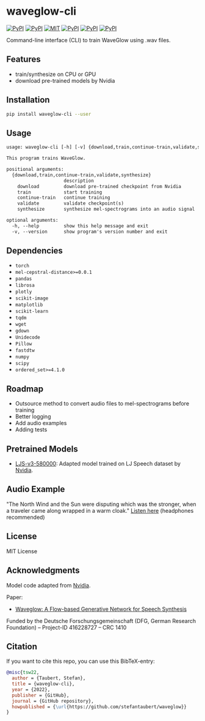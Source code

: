 # waveglow-cli

[![PyPI](https://img.shields.io/pypi/v/waveglow-cli.svg)](https://pypi.python.org/pypi/waveglow-cli)
[![PyPI](https://img.shields.io/pypi/pyversions/waveglow-cli.svg)](https://pypi.python.org/pypi/waveglow-cli)
[![MIT](https://img.shields.io/github/license/stefantaubert/waveglow.svg)](https://github.com/stefantaubert/waveglow/blob/main/LICENSE)
[![PyPI](https://img.shields.io/pypi/wheel/waveglow-cli.svg)](https://pypi.python.org/pypi/waveglow-cli)
[![PyPI](https://img.shields.io/pypi/implementation/waveglow-cli.svg)](https://pypi.python.org/pypi/waveglow-cli)
[![PyPI](https://img.shields.io/github/commits-since/stefantaubert/waveglow/latest/master.svg)](https://pypi.python.org/pypi/waveglow-cli)

Command-line interface (CLI) to train WaveGlow using .wav files.

## Features

- train/synthesize on CPU or GPU
- download pre-trained models by Nvidia

## Installation

```sh
pip install waveglow-cli --user
```

## Usage

```txt
usage: waveglow-cli [-h] [-v] {download,train,continue-train,validate,synthesize} ...

This program trains WaveGlow.

positional arguments:
  {download,train,continue-train,validate,synthesize}
                     description
    download         download pre-trained checkpoint from Nvidia
    train            start training
    continue-train   continue training
    validate         validate checkpoint(s)
    synthesize       synthesize mel-spectrograms into an audio signal

optional arguments:
  -h, --help         show this help message and exit
  -v, --version      show program's version number and exit
```

## Dependencies

- `torch`
- `mel-cepstral-distance>=0.0.1`
- `pandas`
- `librosa`
- `plotly`
- `scikit-image`
- `matplotlib`
- `scikit-learn`
- `tqdm`
- `wget`
- `gdown`
- `Unidecode`
- `Pillow`
- `fastdtw`
- `numpy`
- `scipy`
- `ordered_set>=4.1.0`

## Roadmap

- Outsource method to convert audio files to mel-spectrograms before training
- Better logging
- Add audio examples
- Adding tests

## Pretrained Models

- [LJS-v3-580000](https://tuc.cloud/index.php/s/yBRaWz5oHrFwigf): Adapted model trained on LJ Speech dataset by [Nvidia](https://api.ngc.nvidia.com/v2/models/nvidia/waveglow_ljs_256channels/versions/3/files/waveglow_256channels_ljs_v3.pt).

## Audio Example

"The North Wind and the Sun were disputing which was the stronger, when a traveler came along wrapped in a warm cloak." [Listen here](https://tuc.cloud/index.php/s/gzaYDNKinHw6GCz) (headphones recommended)

## License

MIT License

## Acknowledgments

Model code adapted from [Nvidia](https://github.com/NVIDIA/waveglow).

Paper:

- [Waveglow: A Flow-based Generative Network for Speech Synthesis](https://ieeexplore.ieee.org/document/8683143)

Funded by the Deutsche Forschungsgemeinschaft (DFG, German Research Foundation) – Project-ID 416228727 – CRC 1410

## Citation

If you want to cite this repo, you can use this BibTeX-entry:

```bibtex
@misc{tsw22,
  author = {Taubert, Stefan},
  title = {waveglow-cli},
  year = {2022},
  publisher = {GitHub},
  journal = {GitHub repository},
  howpublished = {\url{https://github.com/stefantaubert/waveglow}}
}
```
